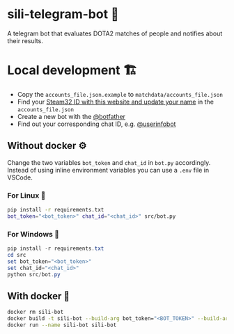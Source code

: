 # sili-telegram-bot 🚀

A telegram bot that evaluates DOTA2 matches of people and notifies about their results.

# Local development 🏗️

- Copy the `accounts_file.json.example` to `matchdata/accounts_file.json`
- Find your [Steam32 ID with this website and update your name](https://steamid.xyz/) in the `accounts_file.json`
- Create a new bot with the [@botfather](https://t.me/botfather)
- Find out your corresponding chat ID, e.g. [@userinfobot](https://t.me/userinfobot)

## Without docker ⚙️

Change the two variables `bot_token` and `chat_id` in `bot.py` accordingly. Instead of using inline environment variables you can use a `.env` file in VSCode.

### For Linux 🐧

```bash
pip install -r requirements.txt
bot_token="<bot_token>" chat_id="<chat_id>" src/bot.py
```

### For Windows 💩

```powershell
pip install -r requirements.txt
cd src
set bot_token="<bot_token>"
set chat_id="<chat_id>"
python src/bot.py
```

## With docker 🐋

```bash
docker rm sili-bot
docker build -t sili-bot --build-arg bot_token="<BOT_TOKEN>" --build-arg chat_id="<CHAT_ID>" .
docker run --name sili-bot sili-bot
```
